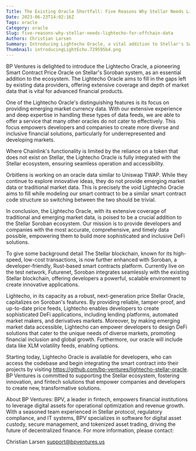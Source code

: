 ```yaml
---                                                                                                                                                                                                       
Title: The Existing Oracle Shortfall: Five Reasons Why Stellar Needs Lightecho for Off-Chain Data Integration
Date: 2023-06-23T14:02:16Z
Tags: oracle
Category: oracle
Slug: five-reasons-why-stellar-needs-lightecho-for-offchain-data
Authors: Christian Larsen
Summary: Introducing Lightecho Oracle, a vital addition to Stellar's Soroban ecosystem, providing extensive market data for advanced financial solutions.
Thumbnail: introducingLightEcho.729595b4.png
---
```


 
BP Ventures is delighted to introduce the Lightecho Oracle, a pioneering Smart Contract Price Oracle on Stellar's Soroban system, as an essential addition to the ecosystem. The Lightecho Oracle aims to fill in the gaps left by existing data providers, offering extensive coverage and depth of market data that is vital for advanced financial products.

One of the Lightecho Oracle's distinguishing features is its focus on providing emerging market currency data. With our extensive experience and deep expertise in handling these types of data feeds, we are able to offer a service that many other oracles do not cater to effectively. This focus empowers developers and companies to create more diverse and inclusive financial solutions, particularly for underrepresented and developing markets.

Where Chainlink's functionality is limited by the reliance on a token that does not exist on Stellar, the Lightecho Oracle is fully integrated with the Stellar ecosystem, ensuring seamless operation and accessibility.

Orbitlens is working on an oracle data similar to Uniswap TWAP. While they continue to explore innovative ideas, they do not provide emerging market data or traditional market data. This is precisely the void Lightecho Oracle aims to fill while modeling our smart contract to be a similar smart contract code structure so switching between the two should be trivial.

In conclusion, the Lightecho Oracle, with its extensive coverage of traditional and emerging market data, is poised to be a crucial addition to the Stellar Soroban ecosystem. Our mission is to provide developers and companies with the most accurate, comprehensive, and timely data possible, empowering them to build more sophisticated and inclusive DeFi solutions.

To give some background detail The Stellar blockchain, known for its high-speed, low-cost transactions, is now further enhanced with Soroban, a developer-friendly, Rust-based smart contracts platform. Currently live on the test network, Futurenet, Soroban integrates seamlessly with the existing Stellar blockchain, offering developers a powerful, scalable environment to create innovative applications.

Lightecho, in its capacity as a robust, next-generation price Stellar Oracle, capitalizes on Soroban's features. By providing reliable, tamper-proof, and up-to-date price feeds, Lightecho enables developers to create sophisticated DeFi applications, including lending platforms, automated market makers, and derivatives markets. Moreover, by making emerging market data accessible, Lightecho can empower developers to design DeFi solutions that cater to the unique needs of diverse markets, promoting financial inclusion and global growth. Furthermore, our oracle will include data like XLM volatility feeds, enabling options.

Starting today, Lightecho Oracle is available for developers, who can access the codebase and begin integrating the smart contract into their projects by visiting  https://github.com/bp-ventures/lightecho-stellar-oracle. BP Ventures is committed to supporting the Stellar ecosystem, fostering innovation, and fintech solutions that empower companies and developers to create new, transformative solutions.

About BP Ventures: BPV, a leader in fintech, empowers financial institutions to leverage digital assets for operational optimization and revenue growth. With a seasoned team experienced in Stellar protocol, regulatory compliance, and IT systems, BPV specializes in software for digital asset custody, secure management, and tokenized asset trading, driving the future of decentralized finance. For more information, please contact:

Christian Larsen
support@bpventures.us
